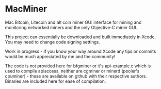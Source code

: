 MacMiner
========

Mac Bitcoin, Litecoin and alt coin miner GUI interface for mining and monitoring networked miners and the only Objective-C miner GUI.

This project can essentially be downloaded and built immediately in Xcode. You may need to change code signing settings.

Work in progress - if you know your way around Xcode any tips or commits would be much appreciated by me and the community!

The code is not provided here for bfgminer or it's api-example.c which is used to compile apiaccess, neither are cgminer or minerd (pooler's cpuminer) - these are available on github with their respective authors. Binaries are included here for ease of compilation.
